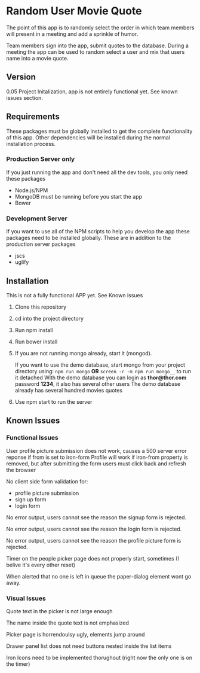# Random User Movie Quote

The point of this app is to randomly select the order in which team members will present in a meeting and add a sprinkle of humor.

Team members sign into the app, submit quotes to the database. During a meeting the app can be used to random select a user and mix that users name into a movie quote.

## Version

0.05 Project Initalization, app is not entirely functional yet. See known issues section.

## Requirements

These packages must be globally installed to get the complete functionality of this app. Other dependencies will be installed during the normal installation process.

### Production Server only

If you just running the app and don't need all the dev tools, you only need these packages

* Node.js/NPM
* MongoDB must be running before you start the app
* Bower

### Development Server

If you want to use all of the NPM scripts to help you develop the app these packages need to be installed globally. These are in addition to the production server packages

* jscs
* uglify

## Installation

This is not a fully functional APP yet. See Known issues

1. Clone this repository
2. cd into the project directory
3. Run npm install
4. Run bower install
5. If you are not running mongo already, start it (mongod).

    If you want to use the demo database, start mongo from your project directory using:
    `npm run mongo` __OR__ `screen -r -m npm run mongo__` to run it detached
    With the demo database you can login as __thor@thor.com__ password __1234__, it also has several other users
    The demo database already has several hundred movies quotes
    
6. Use npm start to run the server

## Known Issues

### Functional Issues
 
 User profile picture submission does not work, causes a 500 server error reponse if from is set to iron-form
 Profile will work if iron-from property is removed, but after submitting the form users must click back and refresh the browser

 No client side form validation for:
 
 * profile picture submission
 * sign up form
 * login form
 
 No error output, users cannot see the reason the signup form is rejected.
 
 No error output, users cannot see the reason the login form is rejected.
 
 No error output, users cannot see the reason the profile picture form is rejected.
 
 Timer on the people picker page does not properly start, sometimes (I belive it's every other reset)
 
 When alerted that no one is left in queue the paper-dialog element wont go away.
 
### Visual Issues
 
 Quote text in the picker is not large enough
 
 The name inside the quote text is not emphasized
 
 Picker page is horrendoulsy ugly, elements jump around
 
 Drawer panel list does not need buttons nested inside the list items
 
 Iron Icons need to be implemented thorughout (right now the only one is on the timer)
